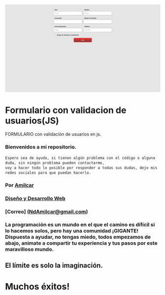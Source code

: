 ![formulario](https://github.com/NdAmilcar/ValidacionDeUsuariosJs/blob/main/img/formulario.png)

# Formulario con validacion de usuarios(JS)
FORMULARIO con validaciòn de usuarios en js.




### Bienvenidos a mi repositorio.

    Espero sea de ayuda, si tienen algún problema con el código o alguna duda, sin ningún problema pueden contactarme,
    voy a hacer todo lo posible por responder a todas sus dudas, dejo mis redes sociales para que puedan hacerlo.



### Por [Amilcar](https://www.instagram.com/ndamilcar/?hl=es)
### [Diseño y Desarrollo Web](http://www.NdAdventure.com)
### [Correo] (NdAmilcar@gmail.com)

### La programación es un mundo en el que el camino es difícil si lo hacemos solos, pero hay una comunidad ¡GIGANTE! Dispuesta a ayudar, no tengas miedo, todos empezamos de abajo, animate a compartir tu experiencia y tus pasos por este maravilloso mundo.
  

## El límite es solo la imaginación.

 # Muchos éxitos!

